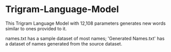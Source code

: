﻿# Trigram-Language-Model
This Trigram Language Model with 12,108 parameters generates new words similar to ones provided to it.

names.txt has a sample dataset of most names; 'Generated Names.txt' has a dataset of names generated from the source dataset.
